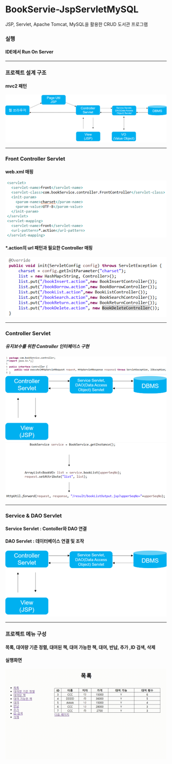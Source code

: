 # BookServie-JspServletMySQL

JSP, Servlet, Apache Tomcat, MySQL을 활용한 CRUD 도서관 프로그램

### 실행

#### IDE에서 Run On Server

---

### 프로젝트 설계 구조

#### mvc2 패턴

![](/images/200709-1.png)

---

### Front Controller Servlet

#### web.xml 매핑

![](/images/200709-2.png)

#### \*.action의 url 패턴과 필요한 Controller 매핑

![](/images/200709-3.png)

---

### Controller Servlet

##### 유지보수를 위한 Controller 인터페이스 구현

![](/images/200709-4.png)
![](/images/200709-5.png)
![](/images/200709-6.png)

---

### Service & DAO Servlet

#### Service Servlet : Contoller와 DAO 연결

#### DAO Servlet : 데이터베이스 연결 및 조작

![](/images/200709-7.png)

---

### 프로젝트 메뉴 구성

#### 목록, 대여량 기준 정렬, 대여된 책, 대여 가능한 책, 대여, 반납, 추가 ,ID 검색, 삭제

#### 실행화면

![](/images/200709-8.gif)
